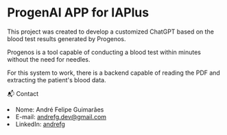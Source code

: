 # ProgenAI APP for IAPlus 

This project was created to develop a customized ChatGPT based on the blood test results generated by Progenos.

Progenos is a tool capable of conducting a blood test within minutes without the need for needles.

For this system to work, there is a backend capable of reading the PDF and extracting the patient's blood data.

📬 Contact
<li>Nome: André Felipe Guimarães</li><li>E-mail: <a href="mailto:andrefg.dev@gmail.com" target="_new">andrefg.dev@gmail.com</a></li><li>LinkedIn: <a href="https://www.linkedin.com/in/andrefg/" target="_new">andrefg</a></li>

